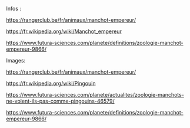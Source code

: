 Infos : 

https://rangerclub.be/fr/animaux/manchot-empereur/

https://fr.wikipedia.org/wiki/Manchot_empereur

https://www.futura-sciences.com/planete/definitions/zoologie-manchot-empereur-9866/

Images:

https://rangerclub.be/fr/animaux/manchot-empereur/

https://fr.wikipedia.org/wiki/Pingouin

https://www.futura-sciences.com/planete/actualites/zoologie-manchots-ne-volent-ils-pas-comme-pingouins-46579/

https://www.futura-sciences.com/planete/definitions/zoologie-manchot-empereur-9866/